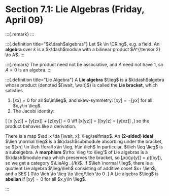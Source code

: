 # Section 7.1: Lie Algebras (Friday, April 09)



:::{.remark}
:::

:::{.definition title="$k\dash$algebras"}
Let $k \in \CRing$, e.g. a field. An **algebra** over $k$ is a $k\dash$module with a bilinear product $A^{\tensor 2} \to A$.
:::


:::{.remark}
The product need not be associative, and $A$ need not have 1, so $A=0$ is an algebra.
:::


:::{.definition title="Lie Algebra"}
A **Lie algebra** $\lieg$ is a $k\dash$algebra whose product (denoted $[\wait, \wait]$) is called the **Lie bracket**, which satisfies

1. $[xx] = 0$ for all $x\in\lieg$, and skew-symmetry: $[xy] = -[yx]$ for all $x,y\in \lieg$.
2. The Jacobi identity:

\[
[x [yz]] + [y[zx]] + [z[xy]] = 0 \iff [x[yz]] = [[xy]z] = [y[xz]]
,\]
so the product behaves like a derivation.

There is a map $\ad_x \da [\wait, x]: \lieg\selfmap$.
An **(2-sided) ideal** $\lieh \normal \lieg$ is a $k\dash$submodule absorbing under the bracket, so $[xh] \in \lieh \forall x\in \lieg, h\in \lieh$
In particular, $\lieh \leq \lieg$ is a subalgebra.
A **morphism** $\rho: \lieg \to \lieg'$ of Lie algebras is a $k\dash$module map which preserves the bracket, so $[\rho(x) \rho(y)] = \rho([xy])$, so we get a category $\LieAlg _{/k}$.
If $\lieh \normal \lieg$, there is a quotient Lie algebra $\lieg/\lieh$ consisting of additive coset $x+ \lieh$, and a SES
\[
0\to \lieh \to \lieg \to \lieg/\lieh \to 0
.\]
A Lie algebra $\lieg$ is **abelian** if $[xy] = 0$ for all $x,y\in \lieg$.

:::






